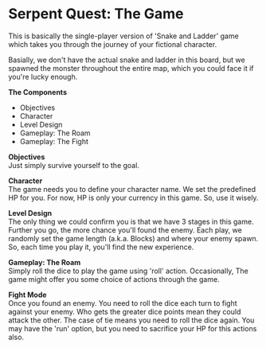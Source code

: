 # Serpent Quest: The Game

This is basically the single-player version of 'Snake and Ladder' game which takes you through the journey of your fictional character.

Basially, we don't have the actual snake and ladder in this board, but we spawned the monster throughout the entire map, which you could face it if you're lucky enough.

**The Components**
- Objectives
- Character
- Level Design
- Gameplay: The Roam
- Gameplay: The Fight


**Objectives**\
Just simply survive yourself to the goal.


**Character**\
The game needs you to define your character name. We set the predefined HP for you. For now, HP is only your currency in this game. So, use it wisely.

**Level Design**\
The only thing we could confirm you is that we have 3 stages in this game. Further you go, the more chance you'll found the enemy.
Each play, we randomly set the game length (a.k.a. Blocks) and where your enemy spawn. So, each time you play it, you'll find the new experience.

**Gameplay: The Roam**\
Simply roll the dice to play the game using 'roll' action. Occasionally, The game might offer you some choice of actions through the game.

**Fight Mode**\
Once you found an enemy. You need to roll the dice each turn to fight against your enemy. Who gets the greater dice points mean they could attack the other. The case of tie means you need to roll the dice again. You may have the 'run' option, but you need to sacrifice your HP for this actions also.

